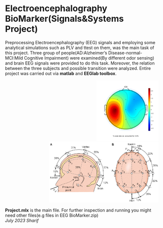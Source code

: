 # Electroencephalography BioMarker(Signals&Systems Project)

 Preprocessing Electroencephalography (EEG) signals and employing
 some analytical simulations such as PLV and ttest on them, was 
 the main task of this project. Three group of people(AD:Alzheimer’s
 Disease-normal-MCI:Mild Cognitive Impairment) were examined(By 
 different odor sensing) and brain EEG signals were provided to
 do this task. Moreover, the relation between the three subjects
 and possible transition were analyzed. Entire project was carried out via 
 **matlab** and **EEGlab toolbox**.

<div style="text-align: right;">
    <img src="heatmap01.jpg" alt="Alt Text" height="200">
    <img src="1302a.gif" alt="Alt Text" height="200">
</div>

**Project.mlx** is the main file. For further inspection and running you might need other files(e.g files in EEG BioMarker.zip)<br>
 *July 2023 Sharif*
 


